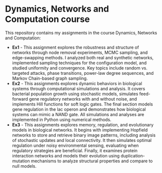 
# Dynamics, Networks and Computation course

This repository contains my assignments in the course Dynamics, Networks and Computation:

- **Ex1** - This assignment explores the robustness and structure of networks through node removal experiments, MCMC sampling, and edge-swapping methods.
     I analyzed both real and synthetic networks, implemented sampling techniques for the configuration model, and studied uniformity and convergence.
     Key topics include random vs. targeted attacks, phase transitions, power-law degree sequences, and Markov Chain-based graph sampling.
- **Ex2** - This assignments explores dynamic behaviors in biological systems through computational simulations and analysis. It covers bacterial population growth using stochastic models, simulates feed-forward gene      regulatory networks with and without noise, and implements Hill functions for soft logic gates. The final section models gene regulation in the lac operon and demonstrates how biological systems can mimic a NAND      gate. All simulations and analyses are implemented in Python using numerical methods.
- **Ex3** - This assignments explores memory, regulation, and evolutionary models in biological networks. It begins with implementing Hopfield networks to store and retrieve binary image patterns, including analysis of      stochastic updates and local connectivity. It then simulates optimal regulation under noisy environmental sensing, evaluating when regulatory strategies are beneficial. Finally, it examines protein interaction      networks and models their evolution using duplication-mutation mechanisms to analyze structural properties and compare to null models.
